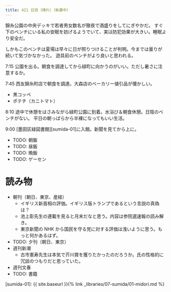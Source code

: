 ```yaml
---
title: 421 日目（晴れ）（執筆中）
---
```


錦糸公園の中央デッキで若者男女数名が徹夜で酒盛りをしてにぎやかだ。
すぐ下のベンチにいる私の安眠を妨げるようでいて、実は防犯効果が大きい。睡眠より安全だ。

しかもこのベンチは夏場は早々に日が照りつけることが判明。今までは曇りが続いて気づかなかった。
遊具前のベンチがより良いと思われる。

7:15 公園を出る。朝食を調達してから緑町に向かうのがいい。ただし暑さに注意するか。

7:45 西友錦糸町店で朝食を調達。大森店のベーカリー値引品が懐かしい。
* 黒コッペ
* ポテチ（カニトマト）

8:10 途中で休憩をはさみながら緑町公園に到着。水浴び＆朝食休憩。日陰のベンチがない。
平日の朝っぱらから半裸になってもいい生活。

9:00 [墨田区緑図書館][sumida-01]に入館。新聞を見てから上に。

* TODO: 朝飯
* TODO: 昼飯
* TODO: 晩飯
* TODO: ゲーセン

# 読み物

* 朝刊（朝日、東京、産経）
  * イギリス新首相の評価。イギリス版トランプであるという言説の真偽は？
  * 池上彰先生の連載を見ると月末だなと思う。内容は参院選速報の読み解き。
  * 東京新聞の NHK から国民を守る党に対する評価は浅いように思う。もっと何かあるはず。
* TODO: 夕刊（朝日、東京）
* 週刊新潮
  * 古市憲寿先生は本気で芥川賞を獲りたかったのだろうか。氏の性格的に冗談のつもりだと思っていた。
* 週刊文春
* TODO: 書籍

[sumida-01]: {{ site.baseurl }}{% link _libraries/07-sumida/01-midori.md %}
